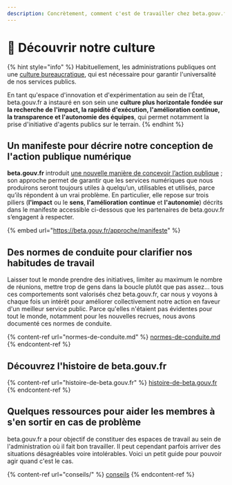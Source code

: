 ```yaml
---
description: Concrètement, comment c'est de travailler chez beta.gouv.fr ?
---
```


# 💫 Découvrir notre culture

{% hint style="info" %}
Habituellement, les administrations publiques ont une [culture bureaucratique](https://fr.wikipedia.org/wiki/Bureaucratie), qui est nécessaire pour garantir l'universalité de nos services publics.

En tant qu'espace d'innovation et d'expérimentation au sein de l'État, beta.gouv.fr a instauré en son sein une **culture plus horizontale fondée sur la recherche de l'impact, la rapidité d'exécution, l'amélioration continue, la transparence et l'autonomie des équipes**, qui permet notamment la prise d'initiative d'agents publics sur le terrain.
{% endhint %}

## Un manifeste pour décrire notre conception de l'action publique numérique

**beta.gouv.fr** introduit [une nouvelle manière de concevoir l’action publique](https://beta.gouv.fr/approche/) ; son approche permet de garantir que les services numériques que nous produirons seront toujours utiles à quelqu’un, utilisables et utilisés, parce qu’ils répondent à un vrai problème. En particulier, elle repose sur trois piliers (**l'impact** ou le **sens**, **l'amélioration** **continue** et **l'autonomie**) décrits dans le manifeste accessible ci-dessous que les partenaires de beta.gouv.fr s’engagent à respecter.

{% embed url="https://beta.gouv.fr/approche/manifeste" %}

## Des normes de conduite pour clarifier nos habitudes de travail

Laisser tout le monde prendre des initiatives, limiter au maximum le nombre de réunions, mettre trop de gens dans la boucle plutôt que pas assez... tous ces comportements sont valorisés chez beta.gouv.fr, car nous y voyons à chaque fois un intérêt pour améliorer collectivement notre action en faveur d'un meilleur service public. Parce qu'elles n'étaient pas évidentes pour tout le monde, notamment pour les nouvelles recrues, nous avons documenté ces normes de conduite.

{% content-ref url="normes-de-conduite.md" %}
[normes-de-conduite.md](normes-de-conduite.md)
{% endcontent-ref %}

## Découvrez l'histoire de beta.gouv.fr

{% content-ref url="histoire-de-beta.gouv.fr" %}
[histoire-de-beta.gouv.fr](histoire-de-beta.gouv.fr)
{% endcontent-ref %}

## Quelques ressources pour aider les membres à s'en sortir en cas de problème

beta.gouv.fr a pour objectif de constituer des espaces de travail au sein de l'administration où il fait bon travailler. Il peut cependant parfois arriver des situations désagréables voire intolérables. Voici un petit guide pour pouvoir agir quand c'est le cas.

{% content-ref url="conseils/" %}
[conseils](conseils/)
{% endcontent-ref %}

